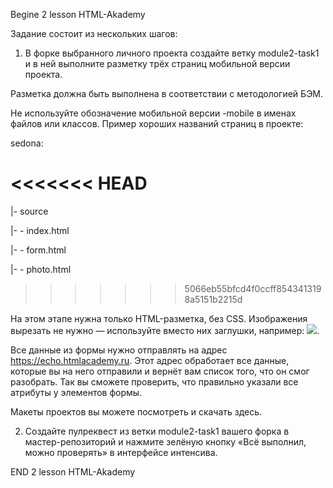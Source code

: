 Begine 2 lesson HTML-Akademy

Задание состоит из нескольких шагов:

1. В форке выбранного личного проекта создайте ветку module2-task1 и в ней выполните разметку трёх страниц мобильной версии проекта.

Разметка должна быть выполнена в соответствии с методологией БЭМ.

Не используйте обозначение мобильной версии -mobile в именах файлов или классов. Пример хороших названий страниц в проекте:

sedona:

<<<<<<< HEAD
=======
|- source

|- - index.html

|- - form.html

|- - photo.html

>>>>>>> 5066eb55bfcd4f0ccff8543413198a5151b2215d

На этом этапе нужна только HTML-разметка, без CSS. Изображения вырезать не нужно — используйте вместо них заглушки, например: <img src="http://placehold.it/150x100">.

Все данные из формы нужно отправлять на адрес https://echo.htmlacademy.ru. Этот адрес обработает все данные, которые вы на него отправили и вернёт вам список того, что он смог разобрать. Так вы сможете проверить, что правильно указали все атрибуты у элементов формы.

Макеты проектов вы можете посмотреть и скачать здесь.

2. Создайте пулреквест из ветки module2-task1 вашего форка в мастер-репозиторий и нажмите зелёную кнопку «Всё выполнил, можно проверять» в интерфейсе интенсива.

END 2 lesson HTML-Akademy
